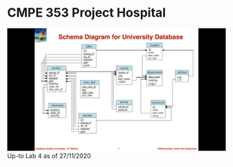 # CMPE 353 Project Hospital
<img src="https://github.com/KaanSerin/EMU-Project-Hospital/blob/main/DBS%20Design.png">
Up-to Lab 4 as of 27/11/2020
